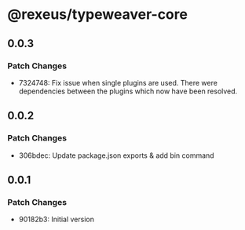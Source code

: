 # @rexeus/typeweaver-core

## 0.0.3

### Patch Changes

- 7324748: Fix issue when single plugins are used. There were dependencies between the plugins which
  now have been resolved.

## 0.0.2

### Patch Changes

- 306bdec: Update package.json exports & add bin command

## 0.0.1

### Patch Changes

- 90182b3: Initial version
